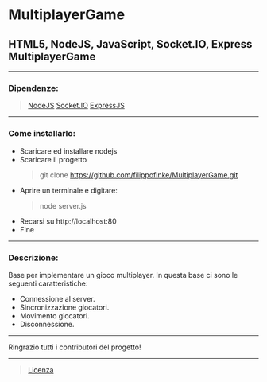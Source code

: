 # MultiplayerGame
## HTML5, NodeJS, JavaScript, Socket.IO, Express MultiplayerGame

------------

### Dipendenze:
> [NodeJS](https://nodejs.org/)
> [Socket.IO](https://socket.io/)
> [ExpressJS](http://expressjs.com/)

------------


### Come installarlo:
* Scaricare ed installare nodejs
* Scaricare il progetto
	> git clone https://github.com/filippofinke/MultiplayerGame.git
* Aprire un terminale e digitare:
	> node server.js
* Recarsi su http://localhost:80
* Fine

------------


### Descrizione:
Base per implementare un gioco multiplayer.
In questa base ci sono le seguenti caratteristiche:
* Connessione al server.
* Sincronizzazione giocatori.
* Movimento giocatori.
* Disconnessione.

------------


Ringrazio tutti i contributori del progetto!


------------


>  [Licenza](LICENSE)